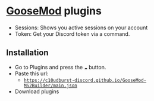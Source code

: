 # [GooseMod](https://goosemod.com/) plugins

- Sessions: Shows you active sessions on your account
- Token: Get your Discord token via a command.

## Installation
- Go to Plugins and press the <kbd>☁</kbd> button. 
- Paste this url:
    - [`https://c10udburst-discord.github.io/GooseMod-MS2Builder/main.json`](https://c10udburst-discord.github.io/GooseMod-MS2Builder/main.json)
- Download plugins
